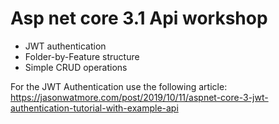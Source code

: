 # Asp net core 3.1 Api workshop
+ JWT authentication
+ Folder-by-Feature structure
+ Simple CRUD operations

For the JWT Authentication use the following article: 
https://jasonwatmore.com/post/2019/10/11/aspnet-core-3-jwt-authentication-tutorial-with-example-api
